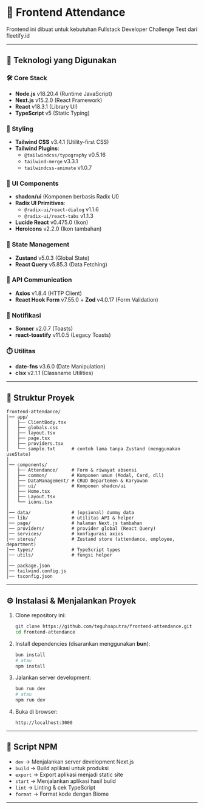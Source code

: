 # 📌 Frontend Attendance

Frontend ini dibuat untuk kebutuhan Fullstack Developer Challenge Test dari fleetify.id

---

## 🚀 Teknologi yang Digunakan

### 🛠️ Core Stack

- **Node.js** v18.20.4 (Runtime JavaScript)
- **Next.js** v15.2.0 (React Framework)
- **React** v18.3.1 (Library UI)
- **TypeScript** v5 (Static Typing)

### 🎨 Styling

- **Tailwind CSS** v3.4.1 (Utility-first CSS)
- **Tailwind Plugins**:
  - `@tailwindcss/typography` v0.5.16
  - `tailwind-merge` v3.3.1
  - `tailwindcss-animate` v1.0.7

### 🧩 UI Components

- **shadcn/ui** (Komponen berbasis Radix UI)
- **Radix UI Primitives**:
  - `@radix-ui/react-dialog` v1.1.6
  - `@radix-ui/react-tabs` v1.1.3
- **Lucide React** v0.475.0 (Ikon)
- **Heroicons** v2.2.0 (Ikon tambahan)

### 🔮 State Management

- **Zustand** v5.0.3 (Global State)
- **React Query** v5.85.3 (Data Fetching)

### 📡 API Communication

- **Axios** v1.8.4 (HTTP Client)
- **React Hook Form** v7.55.0 + **Zod** v4.0.17 (Form Validation)

### 💬 Notifikasi

- **Sonner** v2.0.7 (Toasts)
- **react-toastify** v11.0.5 (Legacy Toasts)

### ⏱️ Utilitas

- **date-fns** v3.6.0 (Date Manipulation)
- **clsx** v2.1.1 (Classname Utilities)

---

## 📂 Struktur Proyek

```
frontend-attendance/
│── app/
│   ├── ClientBody.tsx
│   ├── globals.css
│   ├── layout.tsx
│   ├── page.tsx
│   ├── providers.tsx
│   └── sample.txt      # contoh lama tanpa Zustand (menggunakan useState)
│
│── components/
│   ├── Attendance/     # Form & riwayat absensi
│   ├── common/         # Komponen umum (Modal, Card, dll)
│   ├── DataManagement/ # CRUD Departemen & Karyawan
│   ├── ui/             # Komponen shadcn/ui
│   ├── Home.tsx
│   ├── Layout.tsx
│   └── icons.tsx
│
│── data/               # (opsional) dummy data
│── lib/                # utilitas API & helper
│── page/               # halaman Next.js tambahan
│── providers/          # provider global (React Query)
│── services/           # konfigurasi axios
│── stores/             # Zustand store (attendance, employee, department)
│── types/              # TypeScript types
│── utils/              # fungsi helper
│
│── package.json
│── tailwind.config.js
│── tsconfig.json
```

---

## ⚙️ Instalasi & Menjalankan Proyek

1. Clone repository ini:

   ```bash
   git clone https://github.com/teguhsaputra/frontend-attendance.git
   cd frontend-attendance
   ```

2. Install dependencies (disarankan menggunakan **bun**):

   ```bash
   bun install
   # atau
   npm install
   ```

3. Jalankan server development:

   ```bash
   bun run dev
   # atau
   npm run dev
   ```

4. Buka di browser:
   ```
   http://localhost:3000
   ```

---

## 📜 Script NPM

- `dev` → Menjalankan server development Next.js
- `build` → Build aplikasi untuk produksi
- `export` → Export aplikasi menjadi static site
- `start` → Menjalankan aplikasi hasil build
- `lint` → Linting & cek TypeScript
- `format` → Format kode dengan Biome

---
